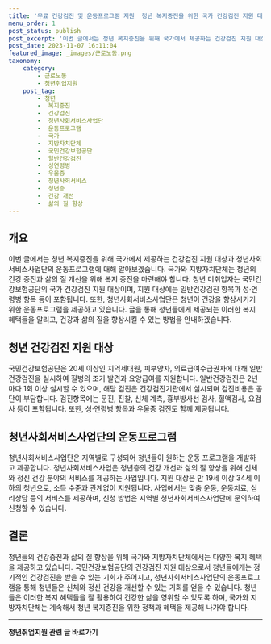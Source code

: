 ```yaml
---
title: '무료 건강검진 및 운동프로그램 지원  청년 복지증진을 위한 국가 건강검진 지원 대상 및 청년사회서비스사업단의 운동프로그램'
menu_order: 1
post_status: publish
post_excerpt: '이번 글에서는 청년 복지증진을 위해 국가에서 제공하는 건강검진 지원 대상과 청년사회서비스사업단의 운동프로그램에 대해 알아보겠습니다. 국가와 지방자치단체는 청년의 건강 증진과 삶의 질 개선을 위해 복지 증진을 마련해야 합니다. 청년 미취업자는 국민건강보험공단의 국가 건강검진 지원 대상이며, 지원 대상에는 일반건강검진 항목과 성 연령병 항목 등이 포함됩니다. 또한, 청년사회서비스사업단은 청년이 건강을 향상시키기 위한 운동프로그램을 제공하고 있습니다. 글을 통해 청년들에게 제공되는 이러한 복지 혜택들을 알리고, 건강과 삶의 질을 향상시킬 수 있는 방법을 안내하겠습니다.'
post_date: 2023-11-07 16:11:04
featured_image: _images/근로노동.png
taxonomy:
    category:
        - 근로노동
        - 청년취업지원
    post_tag:
        - 청년
        -  복지증진
        -  건강검진
        -  청년사회서비스사업단
        -  운동프로그램
        -  국가
        -  지방자치단체
        -  국민건강보험공단
        -  일반건강검진
        -  성연령병
        -  우울증
        -  청년사회서비스
        -  청년층
        -  건강 개선
        -  삶의 질 향상
---
```



## 개요
이번 글에서는 청년 복지증진을 위해 국가에서 제공하는 건강검진 지원 대상과 청년사회서비스사업단의 운동프로그램에 대해 알아보겠습니다. 국가와 지방자치단체는 청년의 건강 증진과 삶의 질 개선을 위해 복지 증진을 마련해야 합니다. 청년 미취업자는 국민건강보험공단의 국가 건강검진 지원 대상이며, 지원 대상에는 일반건강검진 항목과 성·연령병 항목 등이 포함됩니다. 또한, 청년사회서비스사업단은 청년이 건강을 향상시키기 위한 운동프로그램을 제공하고 있습니다. 글을 통해 청년들에게 제공되는 이러한 복지 혜택들을 알리고, 건강과 삶의 질을 향상시킬 수 있는 방법을 안내하겠습니다.

## 청년 건강검진 지원 대상
국민건강보험공단은 20세 이상인 지역세대원, 피부양자, 의료급여수급권자에 대해 일반건강검진을 실시하여 질병의 조기 발견과 요양급여를 지원합니다. 일반건강검진은 2년마다 1회 이상 실시할 수 있으며, 해당 검진은 건강검진기관에서 실시되며 검진비용은 공단이 부담합니다. 검진항목에는 문진, 진찰, 신체 계측, 흉부방사선 검사, 혈액검사, 요검사 등이 포함됩니다. 또한, 성·연령병 항목과 우울증 검진도 함께 제공됩니다.

## 청년사회서비스사업단의 운동프로그램
청년사회서비스사업단은 지역별로 구성되어 청년들이 원하는 운동 프로그램을 개발하고 제공합니다. 청년사회서비스사업은 청년층의 건강 개선과 삶의 질 향상을 위해 신체와 정신 건강 분야의 서비스를 제공하는 사업입니다. 지원 대상은 만 19세 이상 34세 이하의 청년으로, 소득 수준과 관계없이 지원됩니다. 사업에서는 맞춤 운동, 운동치료, 심리상담 등의 서비스를 제공하며, 신청 방법은 지역별 청년사회서비스사업단에 문의하여 신청할 수 있습니다.

## 결론
청년들의 건강증진과 삶의 질 향상을 위해 국가와 지방자치단체에서는 다양한 복지 혜택을 제공하고 있습니다. 국민건강보험공단의 건강검진 지원 대상으로서 청년들에게는 정기적인 건강검진을 받을 수 있는 기회가 주어지고, 청년사회서비스사업단의 운동프로그램을 통해 청년들은 신체와 정신 건강을 개선할 수 있는 기회를 얻을 수 있습니다. 청년들은 이러한 복지 혜택들을 잘 활용하여 건강한 삶을 영위할 수 있도록 하며, 국가와 지방자치단체는 계속해서 청년 복지증진을 위한 정책과 혜택을 제공해 나가야 합니다.

<!-- wp:separator -->
<hr class="wp-block-separator has-alpha-channel-opacity"/>
<!-- /wp:separator -->

<!-- wp:group {"backgroundColor":"base","layout":{"type":"constrained"}} -->
<div class="wp-block-group has-base-background-color has-background"><!-- wp:paragraph {"align":"center","fontSize":"medium"} -->
<p class="has-text-align-center has-large-font-size"><strong>청년취업지원 관련 글 바로가기</strong></p>
<!-- /wp:paragraph -->


<!-- wp:latest-posts {"categories":[{"id":12739,"count":19,"description":"","link":"https://uknowlaw.com/category/%ec%b2%ad%eb%85%84%ec%b7%a8%ec%97%85%ec%a7%80%ec%9b%90/","name":"청년취업지원","slug":"청년취업지원","taxonomy":"category","parent":0,"meta":[],"_links":{"self":[{"href":"https://uknowlaw.com/wp-json/wp/v2/categories/12739"}],"collection":[{"href":"https://uknowlaw.com/wp-json/wp/v2/categories"}],"about":[{"href":"https://uknowlaw.com/wp-json/wp/v2/taxonomies/category"}],"wp:post_type":[{"href":"https://uknowlaw.com/wp-json/wp/v2/posts?categories=12739"}],"curies":[{"name":"wp","href":"https://api.w.org/{rel}","templated":true}]}}],"postsToShow":100,"excerptLength":28,"postLayout":"grid","columns":2,"featuredImageAlign":"left","featuredImageSizeSlug":"large","fontSize":18px} /--></div>
<!-- /wp:group -->